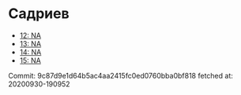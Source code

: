 # Садриев
- [12: NA](12.md)
- [13: NA](13.md)
- [14: NA](14.md)
- [15: NA](15.md)

Commit: 9c87d9e1d64b5ac4aa2415fc0ed0760bba0bf818
 fetched at: 20200930-190952
